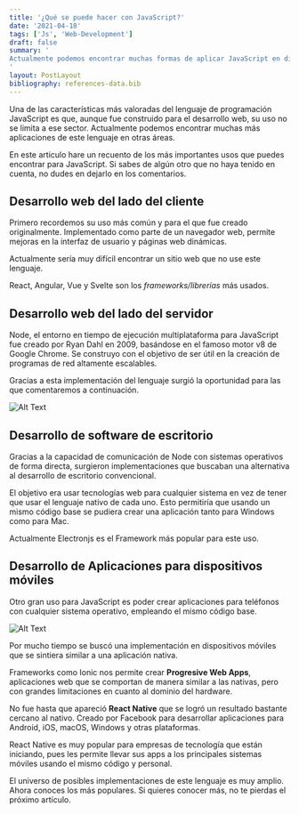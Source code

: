 ```yaml
---
title: '¿Qué se puede hacer con JavaScript?'
date: '2021-04-18'
tags: ['Js', 'Web-Development']
draft: false
summary: '
Actualmente podemos encontrar muchas formas de aplicar JavaScript en distintas áreas de la tecnología. Aquí te presento un recuento de los más importantes usos que puedes encontrar para JavaScript. Si sabes de algún otro que no haya tenido en cuenta, no dudes en dejarlo en los comentarios.
'
layout: PostLayout
bibliography: references-data.bib
---
```


Una de las características más valoradas del lenguaje de programación JavaScript es que, aunque fue construido para el desarrollo web, su uso no se limita a ese sector. Actualmente podemos encontrar muchas más aplicaciones de este lenguaje en otras áreas.

En este articulo hare un recuento de los más importantes usos que puedes encontrar para JavaScript. Si sabes de algún otro que no haya tenido en cuenta, no dudes en dejarlo en los comentarios.

## Desarrollo web del lado del cliente

Primero recordemos su uso más común y para el que fue creado originalmente. Implementado como parte de un navegador web, permite mejoras en la interfaz de usuario y páginas web dinámicas.

Actualmente sería muy difícil encontrar un sitio web que no use este lenguaje.

React, Angular, Vue y Svelte son los _frameworks/librerías_ más usados.

## Desarrollo web del lado del servidor

Node, el entorno en tiempo de ejecución multiplataforma para JavaScript fue creado por Ryan Dahl en 2009, basándose en el famoso motor v8 de Google Chrome. Se construyo con el objetivo de ser útil en la creación de programas de red altamente escalables.

Gracias a esta implementación del lenguaje surgió la oportunidad para las que comentaremos a continuación.

![Alt Text](https://dev-to-uploads.s3.amazonaws.com/uploads/articles/ovi9ge25jswpri8up2m4.png)

## Desarrollo de software de escritorio

Gracias a la capacidad de comunicación de Node con sistemas operativos de forma directa, surgieron implementaciones que buscaban una alternativa al desarrollo de escritorio convencional.

El objetivo era usar tecnologías web para cualquier sistema en vez de tener que usar el lenguaje nativo de cada uno. Esto permitiría que usando un mismo código base se pudiera crear una aplicación tanto para Windows como para Mac.

Actualmente Electronjs es el Framework más popular para este uso.

## Desarrollo de Aplicaciones para dispositivos móviles

Otro gran uso para JavaScript es poder crear aplicaciones para teléfonos con cualquier sistema operativo, empleando el mismo código base.

![Alt Text](https://dev-to-uploads.s3.amazonaws.com/uploads/articles/ozepwkmtu3q72fqsy943.png)

Por mucho tiempo se buscó una implementación en dispositivos móviles que se sintiera similar a una aplicación nativa.

Frameworks como Ionic nos permite crear **Progresive Web Apps**, aplicaciones web que se comportan de manera similar a las nativas, pero con grandes limitaciones en cuanto al dominio del hardware.

No fue hasta que apareció **React Native** que se logró un resultado bastante cercano al nativo. Creado por Facebook para desarrollar aplicaciones para Android, iOS, macOS, Windows y otras plataformas.

React Native es muy popular para empresas de tecnología que están iniciando, pues les permite llevar sus apps a los principales sistemas móviles usando el mismo código y personal.

El universo de posibles implementaciones de este lenguaje es muy amplio. Ahora conoces los más populares. Si quieres conocer más, no te pierdas el próximo artículo.
